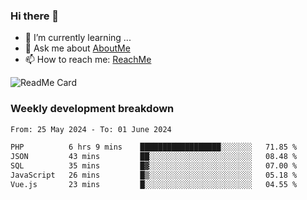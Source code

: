 ### Hi there 👋

- 🌱 I’m currently learning ...
- 💬 Ask me about [AboutMe](https://www.itzcy.com/about)
- 📫 How to reach me: [ReachMe](https://www.itzcy.com/about)

![ReadMe Card](https://github-readme-stats-ten-gilt.vercel.app/api?username=SuperChenYun&show_icons=true&title_color=fff&icon_color=79ff97&text_color=9f9f9f&bg_color=151515&hide_border=true)

### Weekly development breakdown
<!--START_SECTION:waka-->

```txt
From: 25 May 2024 - To: 01 June 2024

PHP          6 hrs 9 mins    ██████████████████░░░░░░░   71.85 %
JSON         43 mins         ██░░░░░░░░░░░░░░░░░░░░░░░   08.48 %
SQL          35 mins         █▓░░░░░░░░░░░░░░░░░░░░░░░   07.00 %
JavaScript   26 mins         █▒░░░░░░░░░░░░░░░░░░░░░░░   05.18 %
Vue.js       23 mins         █░░░░░░░░░░░░░░░░░░░░░░░░   04.55 %
```

<!--END_SECTION:waka-->
